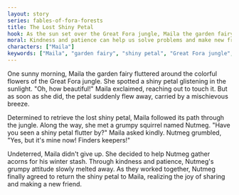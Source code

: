 ```yaml
---
layout: story
series: fables-of-fora-forests
title: The Lost Shiny Petal
hook: As the sun set over the Great Fora jungle, Maila the garden fairy discovered something magical...
moral: Kindness and patience can help us solve problems and make new friends.
characters: ["Maila"]
keywords: ["Maila", "garden fairy", "shiny petal", "Great Fora jungle", "magical", "patience", "kindness", "friendship", "colorful flowers", "mischievous"]
---
```


One sunny morning, Maila the garden fairy fluttered around the colorful flowers of the Great Fora jungle. She spotted a shiny petal glistening in the sunlight. "Oh, how beautiful!" Maila exclaimed, reaching out to touch it. But as soon as she did, the petal suddenly flew away, carried by a mischievous breeze.

Determined to retrieve the lost shiny petal, Maila followed its path through the jungle. Along the way, she met a grumpy squirrel named Nutmeg. "Have you seen a shiny petal flutter by?" Maila asked kindly. Nutmeg grumbled, "Yes, but it's mine now! Finders keepers!"

Undeterred, Maila didn't give up. She decided to help Nutmeg gather acorns for his winter stash. Through kindness and patience, Nutmeg's grumpy attitude slowly melted away. As they worked together, Nutmeg finally agreed to return the shiny petal to Maila, realizing the joy of sharing and making a new friend.
